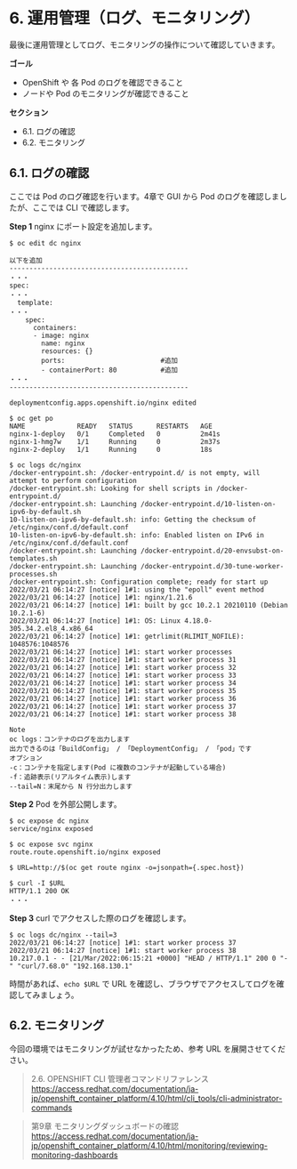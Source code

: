 # 6. 運用管理（ログ、モニタリング）
最後に運用管理としてログ、モニタリングの操作について確認していきます。

**ゴール**

- OpenShift や 各 Pod のログを確認できること
- ノードや Pod のモニタリングが確認できること

**セクション**

- 6.1. ログの確認
- 6.2. モニタリング

<div style="page-break-before:always"></div>

## 6.1. ログの確認
ここでは Pod のログ確認を行います。4章で GUI から Pod のログを確認しましたが、ここでは CLI で確認します。

**Step 1** nginx にポート設定を追加します。

```
$ oc edit dc nginx

以下を追加
---------------------------------------------
・・・
spec:
・・・
  template:
・・・
    spec:
      containers:
      - image: nginx
        name: nginx
        resources: {}
        ports:                        #追加
        - containerPort: 80           #追加
・・・
---------------------------------------------

deploymentconfig.apps.openshift.io/nginx edited

$ oc get po
NAME             READY   STATUS      RESTARTS   AGE
nginx-1-deploy   0/1     Completed   0          2m41s
nginx-1-hmg7w    1/1     Running     0          2m37s
nginx-2-deploy   1/1     Running     0          18s

$ oc logs dc/nginx
/docker-entrypoint.sh: /docker-entrypoint.d/ is not empty, will attempt to perform configuration
/docker-entrypoint.sh: Looking for shell scripts in /docker-entrypoint.d/
/docker-entrypoint.sh: Launching /docker-entrypoint.d/10-listen-on-ipv6-by-default.sh
10-listen-on-ipv6-by-default.sh: info: Getting the checksum of /etc/nginx/conf.d/default.conf
10-listen-on-ipv6-by-default.sh: info: Enabled listen on IPv6 in /etc/nginx/conf.d/default.conf
/docker-entrypoint.sh: Launching /docker-entrypoint.d/20-envsubst-on-templates.sh
/docker-entrypoint.sh: Launching /docker-entrypoint.d/30-tune-worker-processes.sh
/docker-entrypoint.sh: Configuration complete; ready for start up
2022/03/21 06:14:27 [notice] 1#1: using the "epoll" event method
2022/03/21 06:14:27 [notice] 1#1: nginx/1.21.6
2022/03/21 06:14:27 [notice] 1#1: built by gcc 10.2.1 20210110 (Debian 10.2.1-6)
2022/03/21 06:14:27 [notice] 1#1: OS: Linux 4.18.0-305.34.2.el8_4.x86_64
2022/03/21 06:14:27 [notice] 1#1: getrlimit(RLIMIT_NOFILE): 1048576:1048576
2022/03/21 06:14:27 [notice] 1#1: start worker processes
2022/03/21 06:14:27 [notice] 1#1: start worker process 31
2022/03/21 06:14:27 [notice] 1#1: start worker process 32
2022/03/21 06:14:27 [notice] 1#1: start worker process 33
2022/03/21 06:14:27 [notice] 1#1: start worker process 34
2022/03/21 06:14:27 [notice] 1#1: start worker process 35
2022/03/21 06:14:27 [notice] 1#1: start worker process 36
2022/03/21 06:14:27 [notice] 1#1: start worker process 37
2022/03/21 06:14:27 [notice] 1#1: start worker process 38
```

```
Note
oc logs：コンテナのログを出力します
出力できるのは「BuildConfig」 / 「DeploymentConfig」 / 「pod」です
オプション
-c：コンテナを指定します(Pod に複数のコンテナが起動している場合)
-f：追跡表示(リアルタイム表示)します
--tail=N：末尾から N 行分出力します
```

**Step 2** Pod を外部公開します。

```
$ oc expose dc nginx
service/nginx exposed

$ oc expose svc nginx
route.route.openshift.io/nginx exposed

$ URL=http://$(oc get route nginx -o=jsonpath={.spec.host})

$ curl -I $URL
HTTP/1.1 200 OK
・・・
```

**Step 3** curl でアクセスした際のログを確認します。

```
$ oc logs dc/nginx --tail=3
2022/03/21 06:14:27 [notice] 1#1: start worker process 37
2022/03/21 06:14:27 [notice] 1#1: start worker process 38
10.217.0.1 - - [21/Mar/2022:06:15:21 +0000] "HEAD / HTTP/1.1" 200 0 "-" "curl/7.68.0" "192.168.130.1"
```

時間があれば、```echo $URL``` で URL を確認し、ブラウザでアクセスしてログを確認してみましょう。

<div style="page-break-before:always"></div>

## 6.2. モニタリング
今回の環境ではモニタリングが試せなかったため、参考 URL を展開させてください。

> 2.6. OPENSHIFT CLI 管理者コマンドリファレンス
> https://access.redhat.com/documentation/ja-jp/openshift_container_platform/4.10/html/cli_tools/cli-administrator-commands

> 第9章 モニタリングダッシュボードの確認
> https://access.redhat.com/documentation/ja-jp/openshift_container_platform/4.10/html/monitoring/reviewing-monitoring-dashboards
